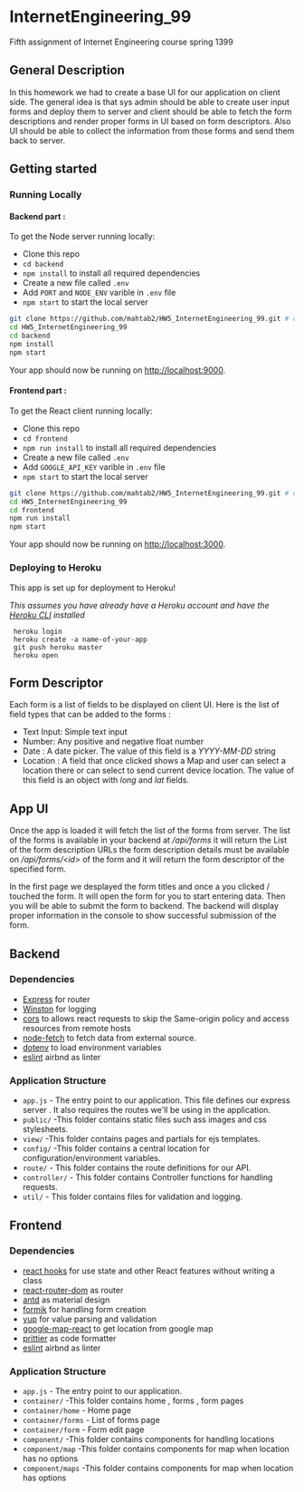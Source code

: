 # InternetEngineering_99
Fifth assignment of Internet Engineering course spring 1399
## General Description 
In this homework we had to  create a base UI for our application on client side. 
The general idea is that sys admin should be able to create user input forms and deploy them to server and client should be able to fetch the form descriptions and render proper forms in UI based on form descriptors. 
Also UI should be able to collect the information from those forms and send them back to server. 
## Getting started
### Running Locally
#### Backend part :
To get the Node server running locally:

- Clone this repo
- `cd backend`
- `npm install` to install all required dependencies
- Create a new file called `.env`
- Add `PORT` and `NODE_ENV` varible in `.env` file
- `npm start` to start the local server

```sh
git clone https://github.com/mahtab2/HW5_InternetEngineering_99.git # or clone your own fork
cd HW5_InternetEngineering_99
cd backend
npm install
npm start
```
Your app should now be running on [http://localhost:9000](http://localhost:9000).

#### Frontend part :
To get the React client running locally:

- Clone this repo
- `cd frontend`
- `npm run install` to install all required dependencies
- Create a new file called `.env`
- Add `GOOGLE_API_KEY` varible in `.env` file
- `npm start` to start the local server

```sh
git clone https://github.com/mahtab2/HW5_InternetEngineering_99.git # or clone your own fork
cd HW5_InternetEngineering_99
cd frontend
npm run install
npm start
```
Your app should now be running on [http://localhost:3000](http://localhost:3000).

### Deploying to Heroku
This app is set up for deployment to Heroku!

_This assumes you have already have a Heroku account and have the [Heroku CLI](https://devcenter.heroku.com/articles/heroku-cli) installed_
```
 heroku login
 heroku create -a name-of-your-app
 git push heroku master
 heroku open
```
## Form Descriptor 
Each form is a list of fields to be displayed on client UI. Here is the list of field types that can be added to the forms : 
* Text Input: Simple text input  
* Number: Any positive and negative float number 
* Date : A date picker. The value of this field is a *YYYY-MM-DD* string 
* Location : A field that once clicked shows a Map and user can select a location there or can select to send current device location. The value of this field is an object with *long* and *lat* fields. 
## App UI 
Once the app is loaded it will fetch the list of the forms from server. The list of the forms is available in your backend at */api/forms*  it will return the List of the form description URLs the form description details must be available on */api/forms/\<id\>* of the form  and it will return the form descriptor of the specified form. 

In the first page we desplayed the form  titles  and once a you clicked / touched the form. It will open the form for you to start entering data. Then you will be able to submit the form to backend. The backend will display proper information in the console to show successful submission of the form. 
## Backend
### Dependencies
- [Express](https://github.com/expressjs/express) for router
- [Winston](https://github.com/winstonjs/winston) for logging
- [cors](https://www.npmjs.com/package/cors) to allows react requests to skip the Same-origin policy and access resources from remote hosts
- [node-fetch](https://www.npmjs.com/package/node-fetch) to fetch data from external source.
- [dotenv](https://github.com/motdotla/dotenv)  to load environment variables
- [eslint](https://github.com/airbnb/javascript)  airbnd as linter

### Application Structure
- `app.js` - The entry point to our application. This file defines our express server . It also requires the routes we'll be using in the application.
- `public/` -This folder contains static files such ass images and css stylesheets.
- `view/` -This folder contains pages and partials for ejs templates.
- `config/` -This folder contains a central location for configuration/environment variables.
- `route/` - This folder contains the route definitions for our API.
- `controller/` - This folder contains Controller functions for handling requests.
- `util/` - This folder contains files for validation and logging.

## Frontend
### Dependencies
- [react hooks](https://reactjs.org/docs/hooks-intro.html) for use state and other React features without writing a class
- [react-router-dom](https://www.npmjs.com/package/react-router-dom) as router
- [antd](https://ant.design/) as material design
- [formik](https://jaredpalmer.com/formik/docs/overview) for handling form creation
- [yup](https://www.npmjs.com/package/yup)  for value parsing and validation
- [google-map-react](https://www.npmjs.com/package/google-map-react)  to get location from google map
- [prittier](https://prettier.io/) as code formatter
- [eslint](https://github.com/airbnb/javascript)  airbnd as linter

### Application Structure
- `app.js` - The entry point to our application.
- `container/` -This folder contains home , forms , form pages
- `container/home` - Home page
- `container/forms` - List of forms page
- `container/form` - Form edit page
- `component/` -This folder contains components for handling locations
- `component/map` -This folder contains components for map when location has no options
- `component/maps` -This folder contains components for map when location has options
